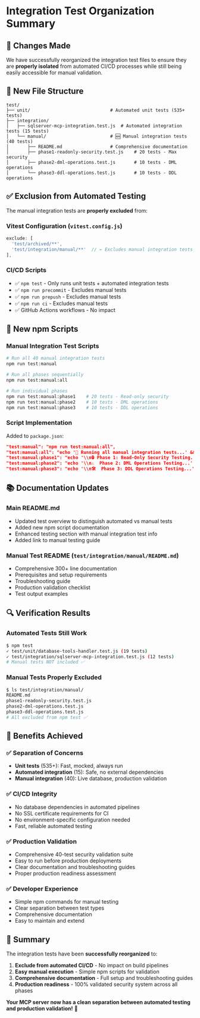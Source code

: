 # Integration Test Organization Summary

## 🎯 **Changes Made**

We have successfully reorganized the integration test files to ensure they are **properly isolated** from automated CI/CD processes while still being easily accessible for manual validation.

## 📁 **New File Structure**

```text
test/
├── unit/                              # Automated unit tests (535+ tests)
├── integration/
│   ├── sqlserver-mcp-integration.test.js  # Automated integration tests (15 tests)
│   └── manual/                        # 🆕 Manual integration tests (40 tests)
│       ├── README.md                  # Comprehensive documentation
│       ├── phase1-readonly-security.test.js    # 20 tests - Max security
│       ├── phase2-dml-operations.test.js       # 10 tests - DML operations
│       └── phase3-ddl-operations.test.js       # 10 tests - DDL operations
```

## ✅ **Exclusion from Automated Testing**

The manual integration tests are **properly excluded** from:

### **Vitest Configuration** (`vitest.config.js`)

```javascript
exclude: [
  'test/archived/**',
  'test/integration/manual/**'  // ← Excludes manual integration tests
],
```

### **CI/CD Scripts**

- ✅ `npm test` - Only runs unit tests + automated integration tests
- ✅ `npm run precommit` - Excludes manual tests
- ✅ `npm run prepush` - Excludes manual tests
- ✅ `npm run ci` - Excludes manual tests
- ✅ GitHub Actions workflows - No impact

## 🚀 **New npm Scripts**

### **Manual Integration Test Scripts**

```bash
# Run all 40 manual integration tests
npm run test:manual

# Run all phases sequentially
npm run test:manual:all

# Run individual phases
npm run test:manual:phase1    # 20 tests - Read-only security
npm run test:manual:phase2    # 10 tests - DML operations
npm run test:manual:phase3    # 10 tests - DDL operations
```

### **Script Implementation**

Added to `package.json`:

```json
"test:manual": "npm run test:manual:all",
"test:manual:all": "echo '🧪 Running all manual integration tests...' && npm run test:manual:phase1 && npm run test:manual:phase2 && npm run test:manual:phase3",
"test:manual:phase1": "echo '\\n🔒 Phase 1: Read-Only Security Testing...' && node test/integration/manual/phase1-readonly-security.test.js",
"test:manual:phase2": "echo '\\n⚠️  Phase 2: DML Operations Testing...' && node test/integration/manual/phase2-dml-operations.test.js",
"test:manual:phase3": "echo '\\n🛠️  Phase 3: DDL Operations Testing...' && node test/integration/manual/phase3-ddl-operations.test.js"
```

## 📚 **Documentation Updates**

### **Main README.md**

- Updated test overview to distinguish automated vs manual tests
- Added new npm script documentation
- Enhanced testing section with manual integration test info
- Added link to manual testing guide

### **Manual Test README** (`test/integration/manual/README.md`)

- Comprehensive 300+ line documentation
- Prerequisites and setup requirements
- Troubleshooting guide
- Production validation checklist
- Test output examples

## 🔍 **Verification Results**

### **Automated Tests Still Work**

```bash
$ npm test
✓ test/unit/database-tools-handler.test.js (19 tests)
✓ test/integration/sqlserver-mcp-integration.test.js (12 tests)
# Manual tests NOT included ✅
```

### **Manual Tests Properly Excluded**

```bash
$ ls test/integration/manual/
README.md
phase1-readonly-security.test.js
phase2-dml-operations.test.js
phase3-ddl-operations.test.js
# All excluded from npm test ✅
```

## 🎊 **Benefits Achieved**

### ✅ **Separation of Concerns**

- **Unit tests** (535+): Fast, mocked, always run
- **Automated integration** (15): Safe, no external dependencies
- **Manual integration** (40): Live database, production validation

### ✅ **CI/CD Integrity**

- No database dependencies in automated pipelines
- No SSL certificate requirements for CI
- No environment-specific configuration needed
- Fast, reliable automated testing

### ✅ **Production Validation**

- Comprehensive 40-test security validation suite
- Easy to run before production deployments
- Clear documentation and troubleshooting guides
- Proper production readiness assessment

### ✅ **Developer Experience**

- Simple npm commands for manual testing
- Clear separation between test types
- Comprehensive documentation
- Easy to maintain and extend

## 🎯 **Summary**

The integration tests have been **successfully reorganized** to:

1. **Exclude from automated CI/CD** - No impact on build pipelines
2. **Easy manual execution** - Simple npm scripts for validation
3. **Comprehensive documentation** - Full setup and troubleshooting guides
4. **Production readiness** - 100% validated security system across all phases

**Your MCP server now has a clean separation between automated testing and production validation!** 🚀
